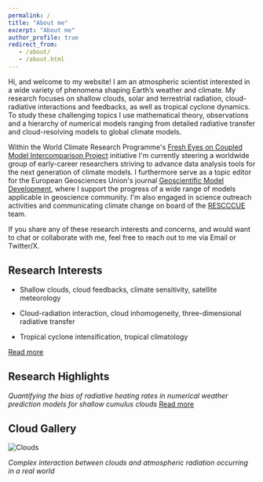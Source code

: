 ```yaml
---
permalink: /
title: "About me"
excerpt: "About me"
author_profile: true
redirect_from: 
   - /about/
   - /about.html
---
```


Hi, and welcome to my website! I am an atmospheric scientist interested in a wide variety of phenomena shaping Earth’s weather and climate. My research focuses on shallow clouds, solar and terrestrial radiation, cloud-radiative interactions and feedbacks, as well as tropical cyclone dynamics. To study these challenging topics I use mathematical theory, observations and a hierarchy of numerical models ranging from detailed radiative transfer and cloud-resolving models to global climate models. 

Within the World Climate Research Programme's [Fresh Eyes on Coupled Model Intercomparison Project](https://wcrp-cmip.org/fresh-eyes-on-cmip/) initiative I'm currently steering a worldwide group of early-career researchers striving to advance data analysis tools for the next generation of climate models. I furthermore serve as a topic editor for the European Geosciences Union's journal [Geoscientific Model Development](https://www.geoscientific-model-development.net/), where I support the progress of a wide range of models applicable in geoscience community. I'm also engaged in science outreach activities and communicating climate change on board of the [RESCCCUE](https://www.emetsoc.org/oc2020-for-rescccue-slovenia/) team.

If you share any of these research interests and concerns, and would want to chat or collaborate with me, feel free to reach out to me via Email or Twitter/X.

Research Interests
------
- Shallow clouds, cloud feedbacks, climate sensitivity, satellite meteorology

- Cloud-radiation interaction, cloud inhomogeneity, three-dimensional radiative transfer 

- Tropical cyclone intensification, tropical climatology

[Read more](https://ninacrnivec.github.io/research/)

Research Highlights
------
_Quantifying the bias of radiative heating rates in numerical weather prediction models for shallow cumulus clouds_ [Read more](https://www.atmos-chem-phys.net/19/8083/2019/)

Cloud Gallery
------
![Clouds](/images/CloudTypesNC.jpg)

_Complex interaction between clouds and atmospheric radiation occurring in a real world_

